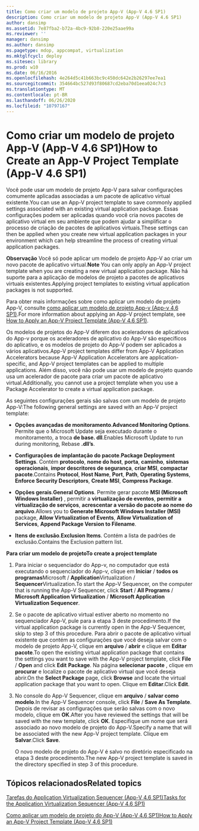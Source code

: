 ```yaml
---
title: Como criar um modelo de projeto App-V (App-V 4.6 SP1)
description: Como criar um modelo de projeto App-V (App-V 4.6 SP1)
author: dansimp
ms.assetid: 7e87fba2-b72a-4bc9-92b8-220e25aae99a
ms.reviewer: ''
manager: dansimp
ms.author: dansimp
ms.pagetype: mdop, appcompat, virtualization
ms.mktglfcycl: deploy
ms.sitesec: library
ms.prod: w10
ms.date: 06/16/2016
ms.openlocfilehash: 4e264d5c41b663bc9c450dc642e2b26297ee7ea1
ms.sourcegitcommit: 354664bc527d93f80687cd2eba70d1eea024c7c3
ms.translationtype: MT
ms.contentlocale: pt-BR
ms.lasthandoff: 06/26/2020
ms.locfileid: "10797167"
---
```

# <span data-ttu-id="acc19-103">Como criar um modelo de projeto App-V (App-V 4.6 SP1)</span><span class="sxs-lookup"><span data-stu-id="acc19-103">How to Create an App-V Project Template (App-V 4.6 SP1)</span></span>


<span data-ttu-id="acc19-104">Você pode usar um modelo de projeto App-V para salvar configurações comumente aplicadas associadas a um pacote de aplicativo virtual existente.</span><span class="sxs-lookup"><span data-stu-id="acc19-104">You can use an App-V project template to save commonly applied settings associated with an existing virtual application package.</span></span> <span data-ttu-id="acc19-105">Essas configurações podem ser aplicadas quando você cria novos pacotes de aplicativo virtual em seu ambiente que podem ajudar a simplificar o processo de criação de pacotes de aplicativos virtuais.</span><span class="sxs-lookup"><span data-stu-id="acc19-105">These settings can then be applied when you create new virtual application packages in your environment which can help streamline the process of creating virtual application packages.</span></span>

<span data-ttu-id="acc19-106">**Observação**  Você só pode aplicar um modelo de projeto App-V ao criar um novo pacote de aplicativo virtual.</span><span class="sxs-lookup"><span data-stu-id="acc19-106">**Note** You can only apply an App-V project template when you are creating a new virtual application package.</span></span> <span data-ttu-id="acc19-107">Não há suporte para a aplicação de modelos de projeto a pacotes de aplicativos virtuais existentes.</span><span class="sxs-lookup"><span data-stu-id="acc19-107">Applying project templates to existing virtual application packages is not supported.</span></span>

 

<span data-ttu-id="acc19-108">Para obter mais informações sobre como aplicar um modelo de projeto App-V, consulte [como aplicar um modelo de projeto App-v (App-v 4,6 SP1)](how-to-apply-an-app-v-project-template--app-v-46-sp1-.md).</span><span class="sxs-lookup"><span data-stu-id="acc19-108">For more information about applying an App-V project template, see [How to Apply an App-V Project Template (App-V 4.6 SP1)](how-to-apply-an-app-v-project-template--app-v-46-sp1-.md).</span></span>

<span data-ttu-id="acc19-109">Os modelos de projetos do App-V diferem dos aceleradores de aplicativos do App-v porque os aceleradores de aplicativo do App-V são específicos do aplicativo, e os modelos de projeto do App-V podem ser aplicados a vários aplicativos.</span><span class="sxs-lookup"><span data-stu-id="acc19-109">App-V project templates differ from App-V Application Accelerators because App-V Application Accelerators are application-specific, and App-V project templates can be applied to multiple applications.</span></span> <span data-ttu-id="acc19-110">Além disso, você não pode usar um modelo de projeto quando usa um acelerador de pacote para criar um pacote de aplicativo virtual.</span><span class="sxs-lookup"><span data-stu-id="acc19-110">Additionally, you cannot use a project template when you use a Package Accelerator to create a virtual application package.</span></span>

<span data-ttu-id="acc19-111">As seguintes configurações gerais são salvas com um modelo de projeto App-V:</span><span class="sxs-lookup"><span data-stu-id="acc19-111">The following general settings are saved with an App-V project template:</span></span>

-   <span data-ttu-id="acc19-112">**Opções avançadas de monitoramento**.</span><span class="sxs-lookup"><span data-stu-id="acc19-112">**Advanced Monitoring Options**.</span></span> <span data-ttu-id="acc19-113">Permite que o Microsoft Update seja executado durante o monitoramento, a troca **de base. dll**.</span><span class="sxs-lookup"><span data-stu-id="acc19-113">Enables Microsoft Update to run during monitoring, Rebase **.dll’s**.</span></span>

-   <span data-ttu-id="acc19-114">**Configurações de implantação do pacote**.</span><span class="sxs-lookup"><span data-stu-id="acc19-114">**Package Deployment Settings**.</span></span> <span data-ttu-id="acc19-115">Contém **protocolo**, **nome do host**, **porta**, **caminho**, **sistemas operacionais**, **impor descritores de segurança**, **criar MSI**, **compactar pacote**.</span><span class="sxs-lookup"><span data-stu-id="acc19-115">Contains **Protocol**, **Host Name**, **Port**, **Path**, **Operating Systems**, **Enforce Security Descriptors**, **Create MSI**, **Compress Package**.</span></span>

-   <span data-ttu-id="acc19-116">**Opções gerais**.</span><span class="sxs-lookup"><span data-stu-id="acc19-116">**General Options**.</span></span> <span data-ttu-id="acc19-117">Permite gerar pacote **MSI (Microsoft Windows Installer)** , permitir a **virtualização de eventos**, **permitir a virtualização de serviços**, **acrescentar a versão do pacote ao nome do arquivo**.</span><span class="sxs-lookup"><span data-stu-id="acc19-117">Allows you to **Generate Microsoft Windows Installer (MSI)** package, **Allow Virtualization of Events**, **Allow Virtualization of Services**, **Append Package Version to Filename**.</span></span>

-   <span data-ttu-id="acc19-118">**Itens de exclusão**.</span><span class="sxs-lookup"><span data-stu-id="acc19-118">**Exclusion Items**.</span></span> <span data-ttu-id="acc19-119">Contém a lista de padrões de exclusão.</span><span class="sxs-lookup"><span data-stu-id="acc19-119">Contains the Exclusion pattern list.</span></span>

**<span data-ttu-id="acc19-120">Para criar um modelo de projeto</span><span class="sxs-lookup"><span data-stu-id="acc19-120">To create a project template</span></span>**

1.  <span data-ttu-id="acc19-121">Para iniciar o sequenciador do App-v, no computador que está executando o sequenciador do App-v, clique em **Iniciar**  /  **todos os programas**Microsoft  /  **Application**Virtualization  /  **Sequencer**Virtualization.</span><span class="sxs-lookup"><span data-stu-id="acc19-121">To start the App-V Sequencer, on the computer that is running the App-V Sequencer, click **Start** / **All Programs** / **Microsoft Application Virtualization** / **Microsoft Application Virtualization Sequencer**.</span></span>

2.  <span data-ttu-id="acc19-122">Se o pacote de aplicativo virtual estiver aberto no momento no sequenciador App-V, pule para a etapa 3 deste procedimento.</span><span class="sxs-lookup"><span data-stu-id="acc19-122">If the virtual application package is currently open in the App-V Sequencer, skip to step 3 of this procedure.</span></span> <span data-ttu-id="acc19-123">Para abrir o pacote de aplicativo virtual existente que contém as configurações que você deseja salvar com o modelo de projeto App-V, clique em **arquivo**  /  **abrir** e clique em **Editar** **pacote**.</span><span class="sxs-lookup"><span data-stu-id="acc19-123">To open the existing virtual application package that contains the settings you want to save with the App-V project template, click **File** / **Open** and click **Edit** **Package**.</span></span> <span data-ttu-id="acc19-124">Na página **selecionar pacote** , clique em **procurar** e localize o pacote de aplicativo virtual que você deseja abrir.</span><span class="sxs-lookup"><span data-stu-id="acc19-124">On the **Select Package** page, click **Browse** and locate the virtual application package that you want to open.</span></span> <span data-ttu-id="acc19-125">Clique em **Editar**.</span><span class="sxs-lookup"><span data-stu-id="acc19-125">Click **Edit**.</span></span>

3.  <span data-ttu-id="acc19-126">No console do App-V Sequencer, clique em **arquivo**  /  **salvar como modelo**.</span><span class="sxs-lookup"><span data-stu-id="acc19-126">In the App-V Sequencer console, click **File** / **Save As Template**.</span></span> <span data-ttu-id="acc19-127">Depois de revisar as configurações que serão salvas com o novo modelo, clique em **OK**.</span><span class="sxs-lookup"><span data-stu-id="acc19-127">After you have reviewed the settings that will be saved with the new template, click **OK**.</span></span> <span data-ttu-id="acc19-128">Especifique um nome que será associado ao novo modelo de projeto do App-V.</span><span class="sxs-lookup"><span data-stu-id="acc19-128">Specify a name that will be associated with the new App-V project template.</span></span> <span data-ttu-id="acc19-129">Clique em **Salvar**.</span><span class="sxs-lookup"><span data-stu-id="acc19-129">Click **Save**.</span></span>

    <span data-ttu-id="acc19-130">O novo modelo de projeto do App-V é salvo no diretório especificado na etapa 3 deste procedimento.</span><span class="sxs-lookup"><span data-stu-id="acc19-130">The new App-V project template is saved in the directory specified in step 3 of this procedure.</span></span>

## <span data-ttu-id="acc19-131">Tópicos relacionados</span><span class="sxs-lookup"><span data-stu-id="acc19-131">Related topics</span></span>


[<span data-ttu-id="acc19-132">Tarefas do Application Virtualization Sequencer (App-V 4.6 SP1)</span><span class="sxs-lookup"><span data-stu-id="acc19-132">Tasks for the Application Virtualization Sequencer (App-V 4.6 SP1)</span></span>](tasks-for-the-application-virtualization-sequencer--app-v-46-sp1-.md)

[<span data-ttu-id="acc19-133">Como aplicar um modelo de projeto do App-V (App-V 4.6 SP1)</span><span class="sxs-lookup"><span data-stu-id="acc19-133">How to Apply an App-V Project Template (App-V 4.6 SP1)</span></span>](how-to-apply-an-app-v-project-template--app-v-46-sp1-.md)

 

 





